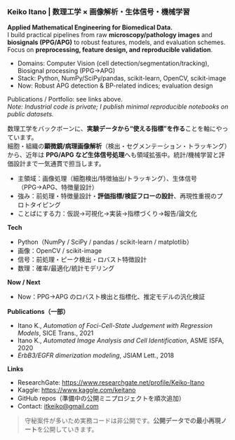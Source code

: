 ### Keiko Itano | 数理工学 × 画像解析・生体信号・機械学習

**Applied Mathematical Engineering for Biomedical Data.**  
I build practical pipelines from raw **microscopy/pathology images** and **biosignals (PPG/APG)** to robust features, models, and evaluation schemes. Focus on **preprocessing, feature design, and reproducible validation**.

- Domains: Computer Vision (cell detection/segmentation/tracking), Biosignal processing (PPG→APG)
- Stack: Python, NumPy/SciPy/pandas, scikit-learn, OpenCV, scikit-image
- Now: Robust APG detection & BP-related indices; evaluation design


Publications / Portfolio: see links above.  
*Note: Industrial code is private; I publish minimal reproducible notebooks on public datasets.*

数理工学をバックボーンに、**実験データから“使える指標”を作る**ことを軸にやっています。  
細胞・組織の**顕微鏡/病理画像解析**（検出・セグメンテーション・トラッキング）から、近年は **PPG/APG など生体信号処理**へも領域拡張中。統計/機械学習と評価設計まで一気通貫で担当します。

- 主領域：画像処理（細胞検出/特徴抽出/トラッキング）、生体信号（PPG→APG、特徴量設計）
- 強み：前処理・特徴量設計・**評価指標/検証フローの設計**、再現性重視のプロトタイピング
- ことばにする力：仮説→可視化→実装→指標づくり→報告/論文化

**Tech**
- Python（NumPy / SciPy / pandas / scikit-learn  / matplotlib）
- 画像：OpenCV / scikit-image
- 信号：前処理・ピーク検出・ロバスト特徴設計
- 数理：確率/最適化/統計モデリング

**Now / Next**
- Now：PPG→APG のロバスト検出と指標化、推定モデルの汎化検証


**Publications（一部）**
- Itano K., *Automation of Foci-Cell-State Judgement with Regression Models*, SICE Trans., 2021  
- Itano K., *Automated Image Analysis and Cell Identification*, ASME ISFA, 2020  
- *ErbB3/EGFR dimerization modeling*, JSIAM Lett., 2018  


**Links**
- ResearchGate: https://www.researchgate.net/profile/Keiko-Itano
- Kaggle: https://www.kaggle.com/keitano
- GitHub repos（準備中の公開ミニプロジェクトを順次追加）
- Contact: itkeiko@gmail.com

> 守秘案件が多いため実務コードは非公開です。**公開データでの最小再現ノート**を公開していきます。


<!--
**keitano15/keitano15** is a ✨ _special_ ✨ repository because its `README.md` (this file) appears on your GitHub profile.

Here are some ideas to get you started:

- 🔭 I’m currently working on ...
- 🌱 I’m currently learning ...
- 👯 I’m looking to collaborate on ...
- 🤔 I’m looking for help with ...
- 💬 Ask me about ...
- 📫 How to reach me: ...
- 😄 Pronouns: ...
- ⚡ Fun fact: ...
-->
